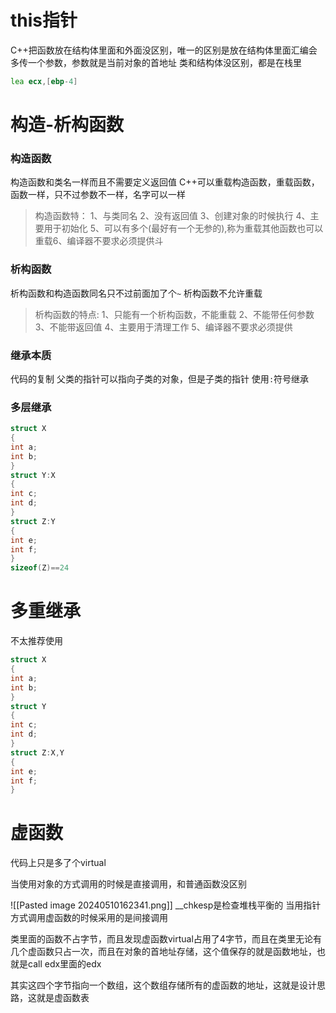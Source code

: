 # this指针
C++把函数放在结构体里面和外面没区别，唯一的区别是放在结构体里面汇编会多传一个参数，参数就是当前对象的首地址
类和结构体没区别，都是在栈里
```asm
lea ecx,[ebp-4]
```

# 构造-析构函数
### 构造函数
构造函数和类名一样而且不需要定义返回值
C++可以重载构造函数，重载函数，函数一样，只不过参数不一样，名字可以一样
>构造函数特：
1、与类同名
2、没有返回值
3、创建对象的时候执行
4、主要用于初始化
5、可以有多个(最好有一个无参的),称为重载其他函数也可以重载6、编译器不要求必须提供斗

### 析构函数
析构函数和构造函数同名只不过前面加了个`~`
析构函数不允许重载
>析构函数的特点:
1、只能有一个析构函数，不能重载
2、不能带任何参数
3、不能带返回值
4、主要用于清理工作
5、编译器不要求必须提供

### 继承本质
代码的复制
父类的指针可以指向子类的对象，但是子类的指针
使用`:`符号继承
### 多层继承
```C
struct X
{
int a;
int b;
}
struct Y:X
{
int c;
int d;
}
struct Z:Y
{
int e;
int f;
}
sizeof(Z)==24
```

# 多重继承
不太推荐使用
```C
struct X
{
int a;
int b;
}
struct Y
{
int c;
int d;
}
struct Z:X,Y
{
int e;
int f;
}
```

# 虚函数
代码上只是多了个virtual

当使用对象的方式调用的时候是直接调用，和普通函数没区别


![[Pasted image 20240510162341.png]]
\_\_chkesp是检查堆栈平衡的
当用指针方式调用虚函数的时候采用的是间接调用

类里面的函数不占字节，而且发现虚函数virtual占用了4字节，而且在类里无论有几个虚函数只占一次，而且在对象的首地址存储，这个值保存的就是函数地址，也就是call edx里面的edx

其实这四个字节指向一个数组，这个数组存储所有的虚函数的地址，这就是设计思路，这就是虚函数表